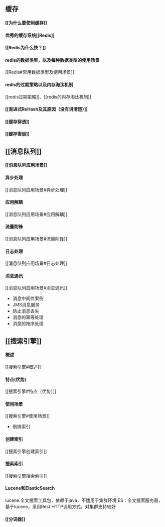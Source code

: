 ## 缓存
#### [[为什么要使用缓存]]
#### 优秀的缓存系统[[Redis]]
#### [[Redis为什么快？]]
#### redis的数据类型，以及每种数据类型的使用场景
[[Redis#常用数据类型及使用场景]]
#### redis的过期策略以及内存淘汰机制
[[redis过期策略]]、[[redis的内存淘汰机制]]
#### [[渐进式ReHash及其原因（没有讲清楚）]]
#### [[缓存穿透]]
#### [[缓存雪崩]]

## [[消息队列]]
#### [[消息队列应用场景]]
#### 异步处理
[[消息队列应用场景#异步处理]]
#### 应用解耦
[[消息队列应用场景#应用解耦]]
#### 流量削锋
[[消息队列应用场景#流量削锋]]
#### 日志处理
[[消息队列应用场景#日志处理]]
#### 消息通讯
[[消息队列应用场景#消息通讯]]
- 消息中间件案例
- JMS消息服务
- 防止消息丢失
- 消息的幂等处理
- 消息的按序处理

## [[搜索引擎]]
#### 概述
[[搜索引擎#概述]]
#### 特点(优势)
[[搜索引擎#特点（优势）]]
#### 使用场景
[[搜索引擎#使用场景]]
- 倒排索引
#### 创建索引
[[搜索引擎创建索引]]
#### 搜索索引
[[搜索引擎搜索索引]]
#### Lucene和ElasticSearch
lucene:全文搜索工具包，依赖于java，不适用于集群环境
ES：全文搜索服务器，基于lucene，采用Rest HTTP调用方式，对集群支持较好
#### [[分词器]]